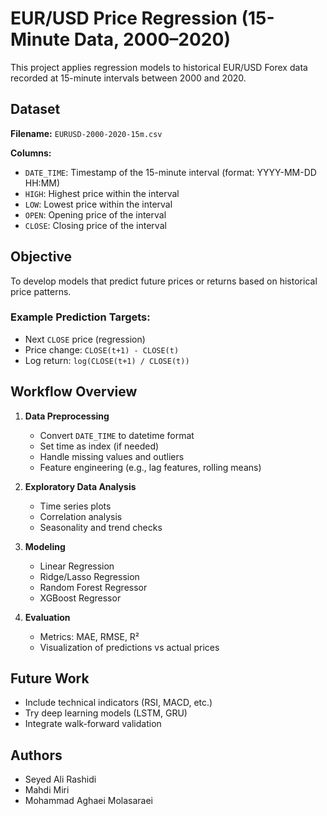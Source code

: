 # EUR/USD Price Regression (15-Minute Data, 2000–2020)

This project applies regression models to historical EUR/USD Forex data recorded at 15-minute intervals between 2000 and 2020.

## Dataset

**Filename:** `EURUSD-2000-2020-15m.csv`

**Columns:**
- `DATE_TIME`: Timestamp of the 15-minute interval (format: YYYY-MM-DD HH:MM)
- `HIGH`: Highest price within the interval
- `LOW`: Lowest price within the interval
- `OPEN`: Opening price of the interval
- `CLOSE`: Closing price of the interval

## Objective

To develop models that predict future prices or returns based on historical price patterns.

### Example Prediction Targets:
- Next `CLOSE` price (regression)
- Price change: `CLOSE(t+1) - CLOSE(t)`
- Log return: `log(CLOSE(t+1) / CLOSE(t))`

## Workflow Overview

1. **Data Preprocessing**
   - Convert `DATE_TIME` to datetime format
   - Set time as index (if needed)
   - Handle missing values and outliers
   - Feature engineering (e.g., lag features, rolling means)

2. **Exploratory Data Analysis**
   - Time series plots
   - Correlation analysis
   - Seasonality and trend checks

3. **Modeling**
   - Linear Regression
   - Ridge/Lasso Regression
   - Random Forest Regressor
   - XGBoost Regressor

4. **Evaluation**
   - Metrics: MAE, RMSE, R²
   - Visualization of predictions vs actual prices

## Future Work

- Include technical indicators (RSI, MACD, etc.)
- Try deep learning models (LSTM, GRU)
- Integrate walk-forward validation

## Authors

- Seyed Ali Rashidi
- Mahdi Miri
- Mohammad Aghaei Molasaraei


